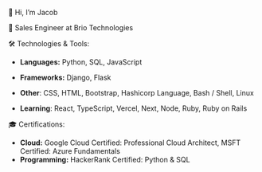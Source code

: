 👋 Hi, I’m Jacob

💼 Sales Engineer at Brio Technologies

🛠️ Technologies & Tools: 

- **Languages:** Python, SQL, JavaScript

- **Frameworks:**  Django, Flask

- **Other**: CSS, HTML, Bootstrap, Hashicorp Language, Bash / Shell, Linux

- **Learning**: React, TypeScript, Vercel, Next, Node, Ruby, Ruby on Rails

🎓 Certifications: 

- **Cloud:** Google Cloud Certified: Professional Cloud Architect, MSFT Certified: Azure Fundamentals
- **Programming:** HackerRank Certified: Python & SQL
